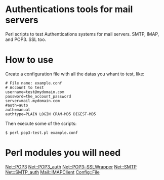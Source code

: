 Authentications tools for mail servers
======================================

Perl scripts to test Authentications systems for mail servers. SMTP, IMAP, and POP3. SSL too.

How to use
==========

Create a configuration file with all the datas you whant to test, like:

```
# File name: example.conf
# Account to test
username=test@mydomain.com
password=the_account_password
server=mail.mydomain.com
#auth=auto
auth=manual
authtype=PLAIN LOGIN CRAM-MD5 DIGEST-MD5
```

Then execute some of the scripts:

```
$ perl pop3-test.pl example.conf
```

Perl modules you will need
==========================

[Net::POP3](http://search.cpan.org/~shay/libnet-1.24/Net/POP3.pm)
[Net::POP3_auth](http://search.cpan.org/~apleiner/Net-POP3_auth-0.04/POP3_auth.pm)
[Net::POP3::SSLWrapper](http://search.cpan.org/~tokuhirom/Net-POP3-SSLWrapper-0.06/lib/Net/POP3/SSLWrapper.pm)
[Net::SMTP](http://search.cpan.org/~shay/libnet-1.24/Net/SMTP.pm)
[Net::SMTP_auth](http://search.cpan.org/~apleiner/Net-SMTP_auth-0.08/SMTP_auth.pm)
[Mail::IMAPClient](http://search.cpan.org/~plobbes/Mail-IMAPClient-3.35/lib/Mail/IMAPClient.pod)
[Config::File](http://search.cpan.org/~gwolf/Config-File-1.50/lib/Config/File.pm)


